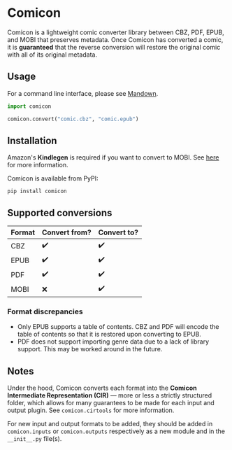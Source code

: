 # Comicon

Comicon is a lightweight comic converter library between CBZ, PDF, EPUB, and MOBI that preserves metadata. Once Comicon has converted a comic, it is **guaranteed** that the reverse conversion will restore the original comic with all of its original metadata.

## Usage

For a command line interface, please see [Mandown](https://github.com/potatoeggy/mandown).

```python
import comicon

comicon.convert("comic.cbz", "comic.epub")
```

## Installation

Amazon's **Kindlegen** is required if you want to convert to MOBI. See [here](https://github.com/ciromattia/kcc/issues/371) for more information.

Comicon is available from PyPI:

```
pip install comicon
```

## Supported conversions

| Format | Convert from?      | Convert to?        |
| ------ | ------------------ | ------------------ |
| CBZ    | :heavy_check_mark: | :heavy_check_mark: |
| EPUB   | :heavy_check_mark: | :heavy_check_mark: |
| PDF    | :heavy_check_mark: | :heavy_check_mark: |
| MOBI   | :x:                | :heavy_check_mark: |

### Format discrepancies

- Only EPUB supports a table of contents. CBZ and PDF will encode the table of contents so that it is restored upon converting to EPUB.
- PDF does not support importing genre data due to a lack of library support. This may be worked around in the future.

## Notes

Under the hood, Comicon converts each format into the **Comicon Intermediate Representation (CIR)** — more or less a strictly structured folder, which allows for many guarantees to be made for each input and output plugin. See `comicon.cirtools` for more information.

For new input and output formats to be added, they should be added in `comicon.inputs` or `comicon.outputs` respectively as a new module and in the `__init__.py` file(s).
